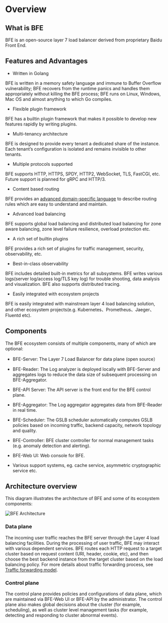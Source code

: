 # Overview

## What is BFE

BFE is an open-source layer 7 load balancer derived from proprietary Baidu Front End. 


## Features and Advantages

* Written in Golang

BFE is written in a memory safety language and immune to Buffer Overflow vulnerability; BFE recovers from the runtime panics and handles them appropriately without killing the BFE process; BFE runs on Linux, Windows, Mac OS and almost anything to which Go compiles.

* Flexible plugin framework 

BFE has a builtin plugin framework that makes it possible to develop new features rapidly by writing plugins.

* Multi-tenancy architecture

BFE is designed to provide every tenant a dedicated share of the instance. Each tenant’s configuration is isolated and remains invisible to other tenants.

* Multiple protocols supported

BFE supports HTTP, HTTPS, SPDY, HTTP2, WebSocket, TLS, FastCGI, etc. Future support is planned for gRPC and HTTP/3.

* Content based routing

BFE provides an [advanced domain-specific language](../condition/condition_grammar.md) to describe routing rules which are easy to understand and maintain. 

* Advanced load balancing

BFE supports global load balancing and distributed load balancing for zone aware balancing, zone level failure resilience, overload protection etc. 

* A rich set of builtin plugins 

BFE provides a rich set of plugins for traffic management, security, observability, etc.

* Best-in-class observability

BFE includes detailed built-in metrics for all subsystems. BFE writes various logs(server log/access log/TLS key log) for trouble shooting, data analysis and visualization. BFE also supports distributed tracing.

* Easily integrated with ecosystem projects

BFE is easily integrated with mainstream layer 4 load balancing solution, and other ecosystem projects(e.g. Kubernetes、Prometheus、Jaeger、Fluentd etc).


## Components

The BFE ecosystem consists of multiple components, many of which are optional:

* BFE-Server: The Layer 7 Load Balancer for data plane (open source）

* BFE-Reader: The Log analyzer is deployed locally with BFE-Server and aggregates logs to reduce the data size of subsequent processing on BFE-Aggregator.

* BFE-API Server: The API server is the front end for the BFE control plane.

* BFE-Aggregator: The Log aggregator aggregates data from BFE-Reader in real time.

* BFE-Scheduler: The GSLB scheduler automatically computes GSLB policies based on incoming traffic, backend capacity, network topology and quality.

* BFE-Controller: BFE cluster controller for normal management tasks (e.g. anomaly detection and alerting).

* BFE-Web UI: Web console for BFE.

* Various support systems, eg. cache service, asymmetric cryptographic service etc.


## Architecture overview

This diagram illustrates the architecture of BFE and some of its ecosystem components:

![BFE Architecture](../../images/bfe-arch.png)

### Data plane

The incoming user traffic reaches the BFE server through the Layer 4 load balancing facilities. During the processing of user traffic, BFE may interact with various dependent services. BFE routes each HTTP request to a target cluster based on request content (URI, header, cookie, etc), and then choose the best backend instance from the target cluster based on the load balancing policy. For more details about traffic forwarding process, see [Traffic forwarding model](forward_model.md).

### Control plane

The control plane provides policies and configurations of data plane, which are maintained via BFE-Web UI or BFE-API by the administrator. The control plane also makes global decisions about the cluster (for example, scheduling), as well as cluster level management tasks (for example, detecting and responding to cluster abnormal events).


